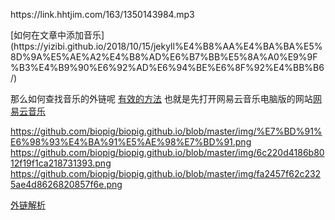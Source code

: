 <p>https://link.hhtjim.com/163/1350143984.mp3</p>
[如何在文章中添加音乐](https://yizibi.github.io/2018/10/15/jekyll%E4%B8%AA%E4%BA%BA%E5%8D%9A%E5%AE%A2%E4%B8%AD%E6%B7%BB%E5%8A%A0%E9%9F%B3%E4%B9%90%E6%92%AD%E6%94%BE%E6%8F%92%E4%BB%B6/)

那么如何查找音乐的外链呢
[有效的方法](https://blog.csdn.net/u010953692/article/details/83041010)
也就是先打开网易云音乐电脑版的网站[网易云音乐](https://music.163.com/#)

https://github.com/biopig/biopig.github.io/blob/master/img/%E7%BD%91%E6%98%93%E4%BA%91%E5%AE%98%E7%BD%91.png
https://github.com/biopig/biopig.github.io/blob/master/img/6c220d4186b8012f19f1ca218731393.png
https://github.com/biopig/biopig.github.io/blob/master/img/fa2457f62c2325ae4d8626820857f6e.png

[外链解析](https://link.hhtjim.com/)
